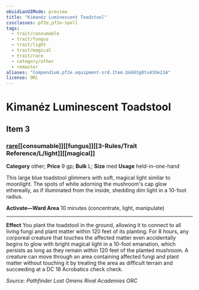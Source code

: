 ```yaml
---
obsidianUIMode: preview
title: "Kimanéz Luminescent Toadstool"
cssclasses: pf2e,pf2e-spell
tags:
  - trait/consumable
  - trait/fungus
  - trait/light
  - trait/magical
  - trait/rare
  - category/other
  - remaster
aliases: "Compendium.pf2e.equipment-srd.Item.bG6O3g0tu43Ue21A"
license: ORC
---
```

# Kimanéz Luminescent Toadstool
## Item 3
### [rare](rare "Rare Rarity Trait")[[consumable]][[fungus]][[3-Rules/Trait Reference/L/light]][[magical]]

**Category** other; 
**Price** 9 gp; 
**Bulk** L; **Size** med
**Usage** held-in-one-hand

This large blue toadstool glimmers with soft, magical light similar to moonlight. The spots of white adorning the mushroom's cap glow ethereally, as if illuminated from the inside, shedding dim light in a 10-foot radius.

**Activate—Ward Area** 10 minutes (concentrate, light, manipulate)

* * *

**Effect** You plant the toadstool in the ground, allowing it to connect to all living fungi and plant matter within 120 feet of its planting. For 8 hours, any corporeal creature that touches the affected matter even accidentally begins to glow with bright magical light in a 10-foot emanation, which persists as long as they remain within 120 feet of the planted mushroom. A creature can move through an area containing affected fungi and plant matter without touching it by treating the area as difficult terrain and succeeding at a DC 18 Acrobatics check check.

*Source: Pathfinder Lost Omens Rival Academies*
*ORC*